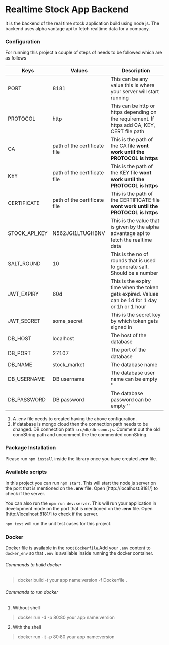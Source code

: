 # Realtime Stock App Backend
It is the backend of the real time stock application build using node js.
The backend uses alpha vantage api to fetch realtime data for a company.

### Configuration
For running this project a couple of steps of needs to be followed which are as follows


Keys          | Values        | Description   
------------- |-------------  | -------------
PORT          | 8181          | This can be any value this is where your server will start running
PROTOCOL     | http      |     This can be http or https depending on the requirement. If https add CA, KEY, CERT file path
CA | path of the certificate file      |    This is the path of the CA file **wont work until the PROTOCOL is https**   
KEY | path of the certificate file      |    This is the path of the KEY file **wont work until the PROTOCOL is https**  
CERTIFICATE | path of the certificate file      |    This is the path of the CERTIFICATE file **wont work until the PROTOCOL is https**  
STOCK_API_KEY | N562JGI1LTUGHBNV      | This is the value that is given by the alpha advantage api to fetch the realtime data 
SALT_ROUND | 10      | This is the no of rounds that is used to generate salt. Should be a number 
JWT_EXPIRY | 60d | This is the expiry time when the token gets expired. Values can be 1d for 1 day or 1h or 1 hour 
JWT_SECRET | some_secret      | This is the secret key by which token gets signed in 
DB_HOST | localhost      |   The host of the database
DB_PORT | 27107      |   The port of the database  
DB_NAME | stock_market      |   The database name  
DB_USERNAME | DB username      |  The database user name can be empty ''  
DB_PASSWORD | DB password     |   The database password can be empty ''  


1. A .env file needs to created having the above configuration.
2. If database is mongo cloud then the connection path needs to be changed. DB connection path `src/db/db-conn.js`. Comment out the old connString path and uncomment the the commented connString.

### Package Installation
Please run `npm install` inside the library once you have created ***.env*** file.

### Available scripts
In this project you can run `npm start`. This will start the node js server on the port that is mentioned on the **.env** file. Open [http://localhost:8181/] to check if the server.

You can also run the `npm run dev:server`. This will run your application in development mode on the port that is mentioned on the **.env** file. Open [http://localhost:8181/] to check if the server.

`npm test` will run the unit test cases for this project.

### Docker
Docker file is available in the root `Dockerfile`.Add your `.env` content to `docker_env` so that `.env` is available inside running the docker container.

###### Commands to build docker
> docker build -t your app name:version  -f Dockerfile .

###### Commands to run docker
1. Without shell
> docker run -d -p 80:80 your app name:version
2. With the shell
> docker run -it -p 80:80 your app name:version
